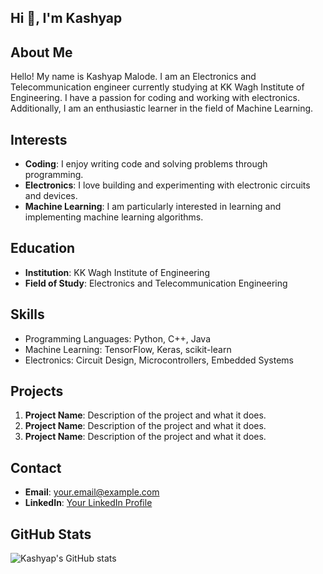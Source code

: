 ## Hi 👋, I'm Kashyap 

## About Me

Hello! My name is Kashyap Malode. I am an Electronics and Telecommunication engineer currently studying at KK Wagh Institute of Engineering. I have a passion for coding and working with electronics. Additionally, I am an enthusiastic learner in the field of Machine Learning.

## Interests

- **Coding**: I enjoy writing code and solving problems through programming.
- **Electronics**: I love building and experimenting with electronic circuits and devices.
- **Machine Learning**: I am particularly interested in learning and implementing machine learning algorithms.

## Education

- **Institution**: KK Wagh Institute of Engineering
- **Field of Study**: Electronics and Telecommunication Engineering

## Skills

- Programming Languages: Python, C++, Java
- Machine Learning: TensorFlow, Keras, scikit-learn
- Electronics: Circuit Design, Microcontrollers, Embedded Systems

## Projects

1. **Project Name**: Description of the project and what it does.
2. **Project Name**: Description of the project and what it does.
3. **Project Name**: Description of the project and what it does.

## Contact

- **Email**: [your.email@example.com](mailto:kashyapmalode09@gmail.com)
- **LinkedIn**: [Your LinkedIn Profile](https://www.linkedin.com/in/yourprofile)

## GitHub Stats

![Kashyap's GitHub stats](https://github-readme-stats.vercel.app/api?username=your-github-username&show_icons=true&theme=radical)



<!--
**kashyap09m/kashyap09m** is a ✨ _special_ ✨ repository because its `README.md` (this file) appears on your GitHub profile.

Here are some ideas to get you started:

- 🔭 I’m currently working on ...
- 🌱 I’m currently learning ...
- 👯 I’m looking to collaborate on ...
- 🤔 I’m looking for help with ...
- 💬 Ask me about ...
- 📫 How to reach me: ...
- 😄 Pronouns: ...
- ⚡ Fun fact: ...
-->
